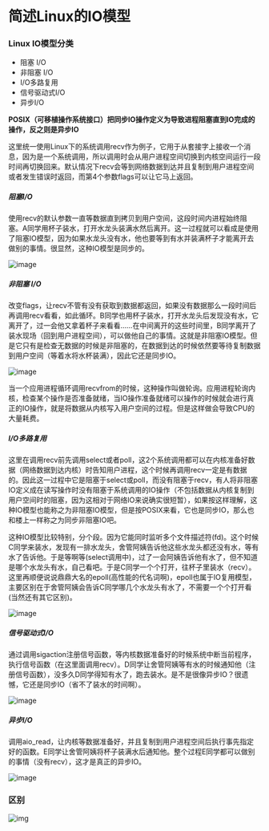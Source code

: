 # 简述Linux的IO模型

### Linux IO模型分类

- 阻塞 I/O
- 非阻塞 I/O
- I/O多路复用
- 信号驱动式I/O
- 异步I/O

**POSIX（可移植操作系统接口）把同步IO操作定义为导致进程阻塞直到IO完成的操作，反之则是异步IO**

这里统一使用Linux下的系统调用recv作为例子，它用于从套接字上接收一个消息，因为是一个系统调用，所以调用时会从用户进程空间切换到内核空间运行一段时间再切换回来。默认情况下recv会等到网络数据到达并且复制到用户进程空间或者发生错误时返回，而第4个参数flags可以让它马上返回。

##### 阻塞I/O

使用recv的默认参数一直等数据直到拷贝到用户空间，这段时间内进程始终阻塞。A同学用杯子装水，打开水龙头装满水然后离开。这一过程就可以看成是使用了阻塞IO模型，因为如果水龙头没有水，他也要等到有水并装满杯子才能离开去做别的事情。很显然，这种IO模型是同步的。

![image](http://image.euphie.net/2017-09-24-23-18-01.png)

##### 非阻塞 I/O

改变flags，让recv不管有没有获取到数据都返回，如果没有数据那么一段时间后再调用recv看看，如此循环。B同学也用杯子装水，打开水龙头后发现没有水，它离开了，过一会他又拿着杯子来看看……在中间离开的这些时间里，B同学离开了装水现场（回到用户进程空间），可以做他自己的事情。这就是非阻塞IO模型。但是它只有是检查无数据的时候是非阻塞的，在数据到达的时候依然要等待复制数据到用户空间（等着水将水杯装满），因此它还是同步IO。

![image](http://image.euphie.net/2017-09-24-23-19-53.png)

当一个应用进程循环调用recvfrom的时候，这种操作叫做轮询。应用进程轮询内核，检查某个操作是否准备就绪，当IO操作准备就绪可以操作的时候就会进行真正的IO操作，就是将数据从内核写入用户空间的过程。但是这样做会导致CPU的大量耗费。

##### I/O多路复用

这里在调用recv前先调用select或者poll，这2个系统调用都可以在内核准备好数据（网络数据到达内核）时告知用户进程，这个时候再调用recv一定是有数据的。因此这一过程中它是阻塞于select或poll，而没有阻塞于recv，有人将非阻塞IO定义成在读写操作时没有阻塞于系统调用的IO操作（不包括数据从内核复制到用户空间时的阻塞，因为这相对于网络IO来说确实很短暂），如果按这样理解，这种IO模型也能称之为非阻塞IO模型，但是按POSIX来看，它也是同步IO，那么也和楼上一样称之为同步非阻塞IO吧。

这种IO模型比较特别，分个段。因为它能同时监听多个文件描述符(fd)。这个时候C同学来装水，发现有一排水龙头，舍管阿姨告诉他这些水龙头都还没有水，等有水了告诉他。于是等啊等(select调用中)，过了一会阿姨告诉他有水了，但不知道是哪个水龙头有水，自己看吧。于是C同学一个个打开，往杯子里装水（recv）。这里再顺便说说鼎鼎大名的epoll(高性能的代名词啊)，epoll也属于IO复用模型，主要区别在于舍管阿姨会告诉C同学哪几个水龙头有水了，不需要一个个打开看(当然还有其它区别)。

![image](http://image.euphie.net/2017-09-24-23-21-54.png)

##### 信号驱动式I/O

通过调用sigaction注册信号函数，等内核数据准备好的时候系统中断当前程序，执行信号函数（在这里面调用recv）。D同学让舍管阿姨等有水的时候通知他（注册信号函数），没多久D同学得知有水了，跑去装水。是不是很像异步IO？很遗憾，它还是同步IO（省不了装水的时间啊）。

![image](http://image.euphie.net/2017-09-24-23-22-38.png)

##### 异步I/O

调用aio_read，让内核等数据准备好，并且复制到用户进程空间后执行事先指定好的函数。E同学让舍管阿姨将杯子装满水后通知他。整个过程E同学都可以做别的事情（没有recv），这才是真正的异步IO。

![image](http://image.euphie.net/2017-09-24-23-23-36.png)

### 区别

![img](https://images2015.cnblogs.com/blog/1066890/201611/1066890-20161129014959615-1351089676.png)